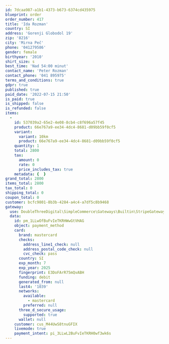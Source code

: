 ```yaml
---
id: 7dcaa987-a1b1-4373-b673-6374cd435975
blueprint: order
order_number: 417
title: 'Ida Rozman'
country: SI
address: 'Gorenji Globodol 19'
zip: '8216'
city: 'Mirna Peč'
phone: '041279586'
gender: female
birthyear: '2010'
shirt_size: s
best_time: 'Nad 54:00 minut'
contact_name: 'Peter Rozman'
contact_phone: '041 895975'
terms_and_conditions: true
gdpr: true
published: true
paid_date: '2022-07-15 21:50'
is_paid: true
is_shipped: false
is_refunded: false
items:
  -
    id: 537039a2-65e2-4e08-8cb4-c8f696a57f45
    product: 66e767a9-ee34-4dc4-8681-d09bb59f0cf5
    variant:
      variant: 10km
      product: 66e767a9-ee34-4dc4-8681-d09bb59f0cf5
    quantity: 1
    total: 2800
    tax:
      amount: 0
      rate: 0
      price_includes_tax: true
    metadata: {  }
grand_total: 2800
items_total: 2800
tax_total: 0
shipping_total: 0
coupon_total: 0
customer: bcfc9801-8b3b-4284-a4c4-a7df5c8b9468
gateway:
  use: DoubleThreeDigital\SimpleCommerce\Gateways\Builtin\StripeGateway
  data:
    id: pm_1LLwOfBuFvIeTKRHWwGtVHAG
    object: payment_method
    card:
      brand: mastercard
      checks:
        address_line1_check: null
        address_postal_code_check: null
        cvc_check: pass
      country: SI
      exp_month: 7
      exp_year: 2025
      fingerprint: E3DoFArR75mQvABH
      funding: debit
      generated_from: null
      last4: '1039'
      networks:
        available:
          - mastercard
        preferred: null
      three_d_secure_usage:
        supported: true
      wallet: null
    customer: cus_M44UwS8tnuGFIX
    livemode: true
    payment_intent: pi_3LLwL2BuFvIeTKRH0wf3wk6s
---
```

